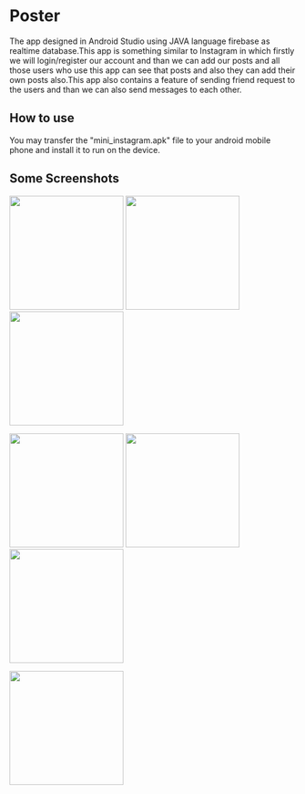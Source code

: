 # Poster
The app designed in Android Studio using JAVA language firebase as realtime database.This app is something similar to Instagram in which firstly we will login/register our account and than we can add our posts and all those users who use this app can see that posts and also they can add their own posts also.This app also contains a feature of sending friend request to the users and than we can also send messages to each other.

## How to use
You may transfer the "mini_instagram.apk" file to your android mobile phone and install it to run on the device.


## Some Screenshots
<img src="https://www.dropbox.com/s/ezmo7cyof3o2wdm/Screenshot_20210303-155522_Poster.jpg?dl=0&raw=1" width="200px" />   <img src="https://www.dropbox.com/s/ejpxv6914devjbz/Screenshot_20210303-155550_Poster.jpg?dl=0&raw=1" width="200px" /> <img src="https://www.dropbox.com/s/y6p9v6l09bh1jru/Screenshot_20210303-155512_Poster.jpg?dl=0&raw=1" width="200px" /> 

<img src="https://www.dropbox.com/s/zip3z0knzexcjha/Screenshot_20210303-155735_Poster.jpg?dl=0&raw=1" width="200px" /> <img src="https://www.dropbox.com/s/38yqdwnd7ewutyg/Screenshot_20210303-155747_Poster.jpg?dl=0&raw=1" width="200px" /> <img src="https://www.dropbox.com/s/11khrc3mz4kjuqa/Screenshot_20210303-155757_Poster.jpg?dl=0&raw=1" width="200px" />

<img src="https://www.dropbox.com/s/fmrnttl33two3fz/Screenshot_20210303-155810_Poster.jpg?dl=0&raw=1" width="200px" />
